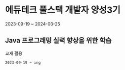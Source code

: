 # 에듀테크 풀스택 개발자 양성3기
2023-09-19 ~ 2024-03-25


## Java 프로그래밍 실력 향상을 위한 학습

교재 활용

```bash
2023-09-19 ~ ing
```

